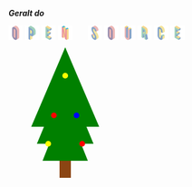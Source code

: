 <!-- ### Hi there 👋-->
<!--
**jyq-lab/jyq-lab** is a ✨ _special_ ✨ repository because its `README.md` (this file) appears on your GitHub profile.

Here are some ideas to get you started:

- 🔭 I’m currently working on ...
- 🌱 I’m currently learning ...
- 👯 I’m looking to collaborate on ...
- 🤔 I’m looking for help with ...
- 💬 Ask me about ...
- 📫 How to reach me: ...
- 😄 Pronouns: ...
- ⚡ Fun fact: ...
-->

<!-- open source -->
_**Geralt do**_
<div>
  <img src="docs/O.svg" width=5% leight=5%>
  <img src="docs/P.svg" width=5% leight=5%>  
  <img src="docs/E.svg" width=5% leight=5%>
  <img src="docs/N.svg" width=5% leight=5%>
  &nbsp;&nbsp;&nbsp;&nbsp;&nbsp;
  <img src="docs/S.svg" width=5% leight=5%>
  <img src="docs/O.svg" width=5% leight=5%>
  <img src="docs/U.svg" width=5% leight=5%>
  <img src="docs/R.svg" width=5% leight=5%>
  <img src="docs/C.svg" width=5% leight=5%>
  <img src="docs/E.svg" width=5% leight=5%>
</div>

<!-- 
<a href="https://git.io/typing-svg"><img src="https://readme-typing-svg.demolab.com?font=Fira+Code&pause=1000&random=false&width=435&lines=The+five+boxing+wizards+jump+quickly" alt="Typing SVG" /></a>
<picture>
  <source media="(prefers-color-scheme: dark)" srcset="https://readme-typing-svg.demolab.com/?lines=You+are+using+dark+mode&color=FFFFFF" />
  <img src="https://readme-typing-svg.demolab.com/?lines=You+are+using+light+mode&color=000000" />
</picture>
-->

<svg width="200" height="250" xmlns="http://www.w3.org/2000/svg">
  <!-- Draw the tree body -->
  <polygon points="100,10 40,150 160,150" fill="green"/>
  <polygon points="100,60 50,180 150,180" fill="green"/>
  <polygon points="100,110 60,210 140,210" fill="green"/>
  
  <!-- Draw the tree stump -->
  <rect x="90" y="210" width="20" height="30" fill="#8B4513"/>
  
  <!-- Draw decorations -->
  <circle cx="100" cy="60" r="5" fill="yellow"/>
  <circle cx="80" cy="130" r="5" fill="red"/>
  <circle cx="120" cy="130" r="5" fill="blue"/>
  <circle cx="70" cy="180" r="5" fill="yellow"/>
  <circle cx="130" cy="180" r="5" fill="red"/>
</svg>
